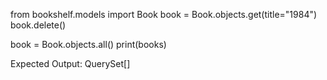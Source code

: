 from bookshelf.models import Book
book = Book.objects.get(title="1984")
book.delete()

book = Book.objects.all()
print(books)

Expected Output:
QuerySet[]
